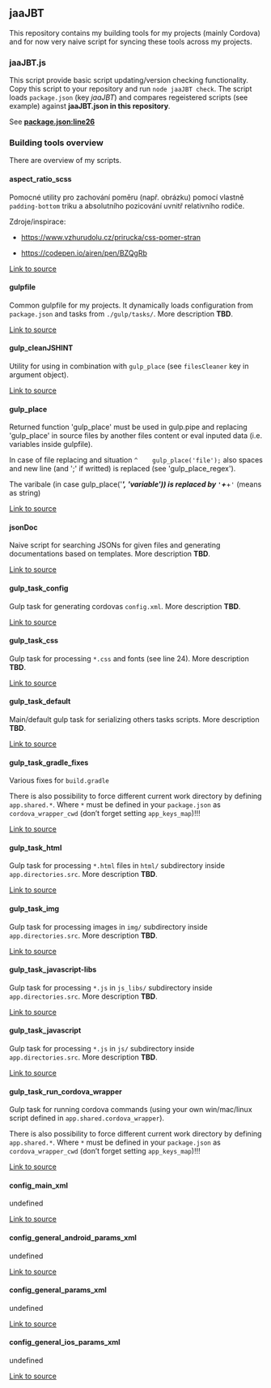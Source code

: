 ## jaaJBT
This repository contains my building tools for my projects (mainly Cordova) and for now very naive script for syncing these tools across my projects.
### jaaJBT.js
This script provide basic script updating/version checking functionality. Copy this script to your repository and run `node jaaJBT check`. The script loads `package.json` (key _jaaJBT_) and compares regeistered scripts (see example) against __jaaJBT.json in this repository__.

See **[package.json:line26](./package.json#L26)**

### Building tools overview
There are overview of my scripts.
#### aspect_ratio_scss
Pomocné utility pro zachování poměru (např. obrázku) pomocí vlastně `padding-bottom` triku a absolutního pozicování uvnitř relativního rodiče.

Zdroje/inspirace:

   - https://www.vzhurudolu.cz/prirucka/css-pomer-stran

   - https://codepen.io/airen/pen/BZQgRb

[Link to source](bin/aspect_ratio.scss)

#### gulpfile
Common gulpfile for my projects. It dynamically loads configuration from `package.json` and tasks from `./gulp/tasks/`. More description __TBD__.

[Link to source](bin/gulpfile.js)

#### gulp_cleanJSHINT
Utility for using in combination with `gulp_place` (see `filesCleaner` key in argument object).

[Link to source](bin/gulp_cleanJSHINT.js)

#### gulp_place
Returned function 'gulp_place' must be used in gulp.pipe and replacing 'gulp_place' in source files by another files content or eval inputed data (i.e. variables inside gulpfile).

In case of file replacing and situation `^    gulp_place('file');` also spaces and new line (and ';' if writted) is replaced (see 'gulp_place_regex').

The varibale (in case gulp_place('***', 'variable')) is replaced by `'`+***+`'` (means as string)

[Link to source](bin/gulp_place.js)

#### jsonDoc
Naive script for searching JSONs for given files and generating documentations based on templates. More description __TBD__.

[Link to source](bin/jsonDoc.js)

#### gulp_task_config
Gulp task for generating cordovas `config.xml`. More description __TBD__.

[Link to source](bin/task-config.js)

#### gulp_task_css
Gulp task for processing `*.css` and fonts (see line 24). More description __TBD__.

[Link to source](bin/task-css.js)

#### gulp_task_default
Main/default gulp task for serializing others tasks scripts. More description __TBD__.

[Link to source](bin/task-default.js)

#### gulp_task_gradle_fixes
Various fixes for `build.gradle`

There is also possibility to force different current work directory by defining `app.shared.*`. Where `*` must be defined in your `package.json` as `cordova_wrapper_cwd` (don’t forget setting `app_keys_map`)!!!

[Link to source](bin/task-gradle_fixes.js)

#### gulp_task_html
Gulp task for processing `*.html` files in `html/` subdirectory inside `app.directories.src`. More description __TBD__.

[Link to source](bin/task-html.js)

#### gulp_task_img
Gulp task for processing images in `img/` subdirectory inside `app.directories.src`. More description __TBD__.

[Link to source](bin/task-img.js)

#### gulp_task_javascript-libs
Gulp task for processing `*.js` in `js_libs/` subdirectory inside `app.directories.src`. More description __TBD__.

[Link to source](bin/task-javascript-libs.js)

#### gulp_task_javascript
Gulp task for processing `*.js` in `js/` subdirectory inside `app.directories.src`. More description __TBD__.

[Link to source](bin/task-javascript.js)

#### gulp_task_run_cordova_wrapper
Gulp task for running cordova commands (using your own win/mac/linux script defined in `app.shared.cordova_wrapper`).

There is also possibility to force different current work directory by defining `app.shared.*`. Where `*` must be defined in your `package.json` as `cordova_wrapper_cwd` (don’t forget setting `app_keys_map`)!!!

[Link to source](bin/task-run%20c%20!.js)

#### config_main_xml
undefined

[Link to source](bin/config/config.xml)

#### config_general_android_params_xml
undefined

[Link to source](bin/config/config_general/android_params.sub.xml)

#### config_general_params_xml
undefined

[Link to source](bin/config/config_general/global_params.sub.xml)

#### config_general_ios_params_xml
undefined

[Link to source](bin/config/config_general/ios_params.sub.xml)